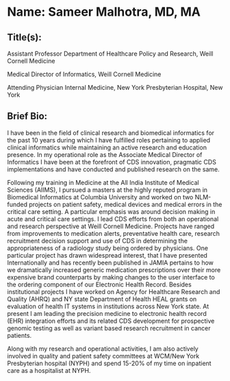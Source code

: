 # Name: Sameer Malhotra, MD, MA

## Title(s):

Assistant Professor Department of Healthcare Policy and Research, Weill Cornell Medicine

Medical Director of Informatics, Weill Cornell Medicine

Attending Physician Internal Medicine, New York Presbyterian Hospital, New York

## Brief Bio:

I have been in the field of clinical research and biomedical informatics for the past 10 years during which
I have fulfilled roles pertaining to applied clinical informatics while maintaining an active research and
education presence. In my operational role as the Associate Medical Director of Informatics I have been
at the forefront of CDS innovation, pragmatic CDS implementations and have conducted and published
research on the same.

Following my training in Medicine at the All India Institute of Medical Sciences (AIIMS), I pursued a
masters at the highly reputed program in Biomedical Informatics at Columbia University and worked on
two NLM-funded projects on patient safety, medical devices and medical errors in the critical care
setting. A particular emphasis was around decision making in acute and critical care settings.
I lead CDS efforts from both an operational and research perspective at Weill Cornell Medicine. Projects
have ranged from improvements to medication alerts, preventative health care, research recruitment
decision support and use of CDS in determining the appropriateness of a radiology study being ordered
by physicians. One particular project has drawn widespread interest, that I have presented
Internationally and has recently been published in JAMIA pertains to how we dramatically increased
generic medication prescriptions over their more expensive brand counterparts by making changes to
the user interface to the ordering component of our Electronic Health Record. Besides institutional
projects I have worked on Agency for Healthcare Research and Quality (AHRQ) and NY state Department
of Health HEAL grants on evaluation of health IT systems in institutions across New York state. At
present I am leading the precision medicine to electronic health record (EHR) integration efforts and its
related CDS development for prospective genomic testing as well as variant based research recruitment
in cancer patients.

Along with my research and operational activities, I am also actively involved in quality and patient
safety committees at WCM/New York Presbyterian hospital (NYPH) and spend 15-20% of my time on
inpatient care as a hospitalist at NYPH.


